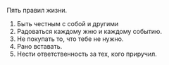 Пять правил жизни.
1. Быть честным с собой и другими
2. Радоваться каждому жню и каждому событию.
3. Не покупать то, что тебе не нужно.
4. Рано вставать.
5. Нести ответственность за тех, кого приручил.
